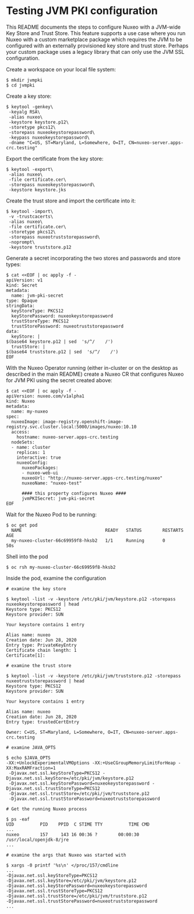 # Testing JVM PKI configuration

This README documents the steps to configure Nuxeo with a JVM-wide Key Store and Trust Store. This feature supports a use case where you run Nuxeo with a custom marketplace package which requires the JVM to be configured with an externally provisioned key store and trust store. Perhaps your custom package uses a legacy library that can only use the JVM SSL configuration.

Create a workspace on your local file system:
```shell
$ mkdir jvmpki
$ cd jvmpki
```

Create a key store:
```shell
$ keytool -genkey\
 -keyalg RSA\
 -alias nuxeo\
 -keystore keystore.p12\
 -storetype pkcs12\
 -storepass nuxeokeystorepassword\
 -keypass nuxeokeystorepassword\
 -dname "C=US, ST=Maryland, L=Somewhere, O=IT, CN=nuxeo-server.apps-crc.testing"
```

Export the certificate from the key store:
```shell
$ keytool -export\
 -alias nuxeo\
 -file certificate.cer\
 -storepass nuxeokeystorepassword\
 -keystore keystore.jks
```

Create the trust store and import the certificate into it:
```shell
$ keytool -import\
 -v -trustcacerts\
 -alias nuxeo\
 -file certificate.cer\
 -storetype pkcs12\
 -storepass nuxeotruststorepassword\
 -noprompt\
 -keystore truststore.p12
```

Generate a secret incorporating the two stores and passwords and store types:
```shell
$ cat <<EOF | oc apply -f -
apiVersion: v1
kind: Secret
metadata:
  name: jvm-pki-secret
type: Opaque
stringData:
  keyStoreType: PKCS12
  keyStorePassword: nuxeokeystorepassword
  trustStoreType: PKCS12
  trustStorePassword: nuxeotruststorepassword
data:
  keyStore: |
$(base64 keystore.p12 | sed  's/^/    /')
  trustStore: |
$(base64 truststore.p12 | sed  's/^/    /')
EOF
```

With the Nuxeo Operator running (either in-cluster or on the desktop as described in the main README) create a Nuxeo CR that configures Nuxeo for JVM PKI using the secret created above:
```shell
$ cat <<EOF | oc apply -f -
apiVersion: nuxeo.com/v1alpha1
kind: Nuxeo
metadata:
  name: my-nuxeo
spec:
  nuxeoImage: image-registry.openshift-image-registry.svc.cluster.local:5000/images/nuxeo:10.10
  access:
    hostname: nuxeo-server.apps-crc.testing
  nodeSets:
  - name: cluster
    replicas: 1
    interactive: true
    nuxeoConfig:
      nuxeoPackages:
      - nuxeo-web-ui
      nuxeoUrl: "http://nuxeo-server.apps-crc.testing/nuxeo"
      nuxeoName: "nuxeo-test"

      #### this property configures Nuxeo ####
      jvmPKISecret: jvm-pki-secret
EOF
```

Wait for the Nuxeo Pod to be running:

```shell
$ oc get pod
  NAME                                READY   STATUS        RESTARTS   AGE
  my-nuxeo-cluster-66c69959f8-hksb2   1/1     Running       0          50s
```

Shell into the pod
```shell
$ oc rsh my-nuxeo-cluster-66c69959f8-hksb2
```

Inside the pod, examine the configuration
```shell
# examine the key store

$ keytool -list -v -keystore /etc/pki/jvm/keystore.p12 -storepass nuxeokeystorepassword | head
Keystore type: PKCS12
Keystore provider: SUN

Your keystore contains 1 entry

Alias name: nuxeo
Creation date: Jun 28, 2020
Entry type: PrivateKeyEntry
Certificate chain length: 1
Certificate[1]:

# examine the trust store

$ keytool -list -v -keystore /etc/pki/jvm/truststore.p12 -storepass nuxeotruststorepassword | head
Keystore type: PKCS12
Keystore provider: SUN

Your keystore contains 1 entry

Alias name: nuxeo
Creation date: Jun 28, 2020
Entry type: trustedCertEntry

Owner: C=US, ST=Maryland, L=Somewhere, O=IT, CN=nuxeo-server.apps-crc.testing

# examine JAVA_OPTS

$ echo $JAVA_OPTS
-XX:+UnlockExperimentalVMOptions -XX:+UseCGroupMemoryLimitForHeap -XX:MaxRAMFraction=1
 -Djavax.net.ssl.keyStoreType=PKCS12 -Djavax.net.ssl.keyStore=/etc/pki/jvm/keystore.p12
 -Djavax.net.ssl.keyStorePassword=nuxeokeystorepassword -Djavax.net.ssl.trustStoreType=PKCS12 
 -Djavax.net.ssl.trustStore=/etc/pki/jvm/truststore.p12 
 -Djavax.net.ssl.trustStorePassword=nuxeotruststorepassword

# Get the running Nuxeo process

$ ps -eaf
UID          PID    PPID  C STIME TTY          TIME CMD
...
nuxeo        157     143 16 00:36 ?        00:00:30 /usr/local/openjdk-8/jre
...

# examine the args that Nuxeo was started with

$ xargs -0 printf '%s\n' </proc/157/cmdline
...
-Djavax.net.ssl.keyStoreType=PKCS12
-Djavax.net.ssl.keyStore=/etc/pki/jvm/keystore.p12
-Djavax.net.ssl.keyStorePassword=nuxeokeystorepassword
-Djavax.net.ssl.trustStoreType=PKCS12
-Djavax.net.ssl.trustStore=/etc/pki/jvm/truststore.p12
-Djavax.net.ssl.trustStorePassword=nuxeotruststorepassword
...
```
